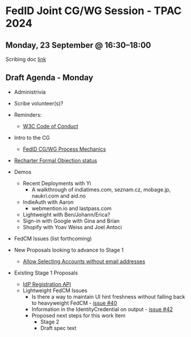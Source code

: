 # FedID Joint CG/WG Session - TPAC 2024

## Monday, 23 September @ 16:30​–​18:00
Scribing doc [link](https://docs.google.com/document/d/1_M7PS9ZRhSUGsV9QnzArNc3BA9i8A2nS0PnfcngABas/edit#bookmark=id.7h8dvgc1jylx)

## Draft Agenda - Monday
* Administrivia
* Scribe volunteer(s)?
* Reminders: 
  * [W3C Code of Conduct](https://www.w3.org/policies/code-of-conduct/)

* Intro to the CG
   * [FedID CG/WG Process Mechanics](https://www.w3.org/groups/wg/fedid/)
 
* [Recharter Formal Objection status](https://lists.w3.org/Archives/Public/public-review-comments/2024Sep/)

* Demos
   * Recent Deployments with Yi
      * A walkthrough of indiatimes.com, seznam.cz, mobage.jp, naukri.com and aid.no
   * IndieAuth with Aaron
      * webmention.io and lastpass.com
   * Lightweight with Ben/Johann/Erica?
   * Sign-in with Google with Gina and Brian
   * Shopify with Yoav Weiss and Joel Antoci

* FedCM Issues (list forthcoming)

* New Proposals looking to advance to Stage 1
   * [Allow Selecting Accounts without email addresses](https://github.com/w3c-fedid/FedCM/issues/639)
* Existing Stage 1 Proposals 
   * [IdP Registration API](https://github.com/w3c-fedid/idp-registration)
   * Lightweight FedCM Issues
       * Is there a way to maintain UI hint freshness without falling back to heavyweight FedCM - [issue #40](https://github.com/fedidcg/LightweightFedCM/issues/40)
       * Information in the IdentityCredential on output - [issue #42](https://github.com/fedidcg/LightweightFedCM/issues/42)
       * Proposed next steps for this work item
           * Stage 2
           * Draft spec text

